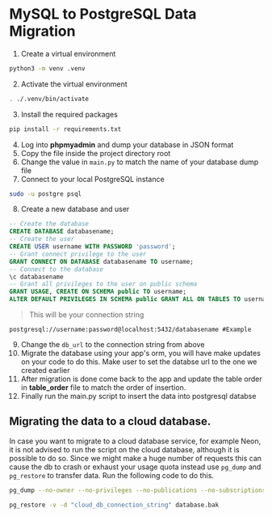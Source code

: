 # MySQL to PostgreSQL Data Migration
1. Create a virtual environment
```bash
python3 -m venv .venv
```
2. Activate the virtual environment
```bash
. ./.venv/bin/activate
```
3. Install the required packages
```bash
pip install -r requirements.txt
```
4. Log into **phpmyadmin** and dump your database in JSON format
5. Copy the file inside the project directory root
6. Change the value in `main.py` to match the name of your database dump file
7. Connect to your local PostgreSQL instance
```bash
sudo -u postgre psql
```
8. Create a new database and user
```SQL
-- Create the database
CREATE DATABASE databasename;
-- Create the user
CREATE USER username WITH PASSWORD 'password';
-- Grant connect privilege to the user
GRANT CONNECT ON DATABASE databasename TO username;
-- Connect to the database
\c databasename
-- Grant all privileges to the user on public schema
GRANT USAGE, CREATE ON SCHEMA public TO username;
ALTER DEFAULT PRIVILEGES IN SCHEMA public GRANT ALL ON TABLES TO username;
```
> This will be your connection string
```plaintext
postgresql://username:password@localhost:5432/databasename #Example
```
9. Change the `db_url` to the connection string from above
10. Migrate the database using your app's orm, you will have make updates on your code to do this. Make user to set the databse url to the one we created earlier
11. After migration is done come back to the app and update the table order in **table_order** file to match the order of insertion.
12. Finally run the main.py script to insert the data into postgresql databse

## Migrating the data to a cloud database.
In case you want to migrate to a cloud database service, for example Neon, it is not advised to run the script on the cloud database, although it is possible to do so. Since we might make a huge number of requests this can cause the db to crash or exhaust your usage quota instead use `pg_dump` and `pg_restore` to transfer data. Run the following code to do this.

```bash
pg_dump --no-owner --no-privileges --no-publications --no-subscriptions --no-tablespaces -Fc -v -d "postgresql://<local_database_username>:<local_database_password>@localhost:5432/<local_database_name>" -f database.bak

pg_restore -v -d "cloud_db_connection_string" database.bak
```

